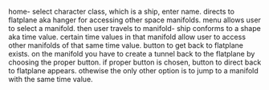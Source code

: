 home- select character class, which is a ship, enter name.
directs to flatplane aka hanger for accessing other space manifolds.
menu allows user to select a manifold. then user travels to manifold- ship conforms to a shape aka time value.
certain time values in that manifold allow user to access other manifolds of that same time value.
button to get back to flatplane exists.
on the manifold you have to create a tunnel back to the flatplane by choosing the proper button.
if proper button is chosen, button to direct back to flatplane appears.
othewise the only other option is to jump to a manifold with the same time value.
